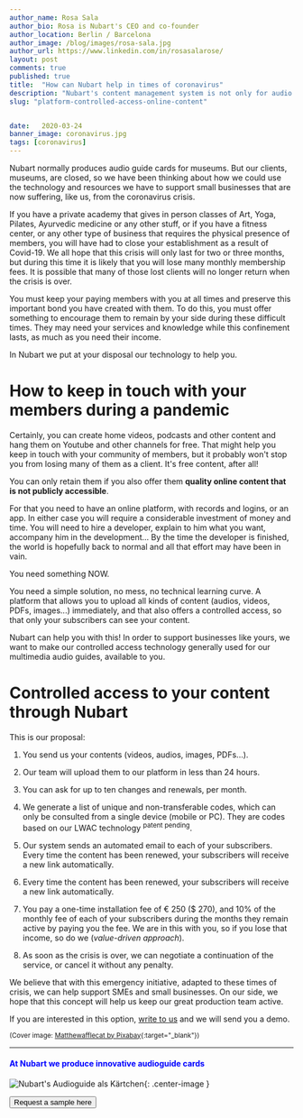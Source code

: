 ```yaml
---
author_name: Rosa Sala
author_bio: Rosa is Nubart's CEO and co-founder
author_location: Berlin / Barcelona
author_image: /blog/images/rosa-sala.jpg
author_url: https://www.linkedin.com/in/rosasalarose/
layout: post
comments: true
published: true
title:  "How can Nubart help in times of coronavirus"
description: "Nubart's content management system is not only for audio guides. In times of coronavirus it can help small face-to-face businesses, such as academies or gyms, not to lose their memberships."
slug: "platform-controlled-access-online-content"


date:   2020-03-24
banner_image: coronavirus.jpg
tags: [coronavirus]
---
```


Nubart normally produces audio guide cards for museums. But our clients,  museums, are closed, so we have been thinking about how we could use the technology and resources we have to support small businesses that are now suffering, like us, from the coronavirus crisis. 

If you have a private academy that gives in person classes of Art, Yoga, Pilates, Ayurvedic medicine or any other stuff, or if you have a fitness center, or any other type of business that requires the physical presence of members, you will have had to close your establishment as a result of Covid-19. We all hope that this crisis will only last for two or three months, but during this time it is likely that you will lose many monthly membership fees. It is possible that many of those lost clients will no longer return when the crisis is over. 

You must keep your paying members with you at all times and preserve this important bond you have created with them. To do this, you must offer something to encourage them to remain by your side during these difficult times. They may need your services and knowledge while this confinement lasts, as much as you need their income.

In Nubart we put at your disposal our technology to help you.
 
<!--more-->
# How to keep in touch with your members during a pandemic

Certainly, you can create home videos, podcasts and other content and hang them on Youtube and other channels for free. That might help you keep in touch with your community of members, but it probably won't stop you from losing many of them as a client. It's free content, after all!

You can only retain them if you also offer them **quality online content that is not publicly accessible**. 

For that you need to have an online platform, with records and logins, or an app. In either case you will require a considerable investment of money and time. You will need to hire a developer, explain to him what you want, accompany him in the development... By the time the developer is finished, the world is hopefully back to normal and all that effort may have been in vain. 

You need something NOW. 

You need a simple solution, no mess, no technical learning curve. A platform that allows you to upload all kinds of content (audios, videos, PDFs, images...) immediately, and that also offers a controlled access, so that only your subscribers can see your content.

Nubart can help you with this! In order to support businesses like yours, we want to make our controlled access technology generally used for our multimedia audio guides, available to you.


# Controlled access to your content through Nubart

This is our proposal:

1. You send us your contents (videos, audios, images, PDFs...). 

2. Our team will upload them to our platform in less than 24 hours.


3. You can ask for up to ten changes and renewals, per month.


4. We generate a list of unique and non-transferable codes, which can only be consulted from a single device (mobile or PC). They are codes based on our LWAC technology <sup>patent pending</sup>. 

5. Our system sends an automated email to each of your subscribers. Every time the content has been renewed, your subscribers will receive a new link automatically.

6. Every time the content has been renewed, your subscribers will receive a new link automatically. 

7. You pay a one-time installation fee of € 250 ($ 270), and 10% of the monthly fee of each of your subscribers during the months they remain active by paying you the fee. We are in this with you, so if you lose that income, so do we (*value-driven approach*).

8. As soon as the crisis is over, we can negotiate a continuation of the service, or cancel it without any penalty. 

We believe that with this emergency initiative, adapted to these times of crisis, we can help support SMEs and small businesses. On our side, we hope that this concept will help us keep our great production team active. 

If you are interested in this option, <a href="mailto:info@nubart.eu">write to us</a> and we will send you a demo.

<sup>(Cover image: [Matthewafflecat by Pixabay](https://pixabay.com/users/mattthewafflecat-4607220/?utm_source=link-attribution&amp;utm_medium=referral&amp;utm_campaign=image&amp;utm_content=4941916){:target="_blank"}) </sup>

***

#### <font color="blue">At Nubart we produce innovative audioguide cards</font>


![Nubart's Audioguide als Kärtchen]({{site.baseurl}}/images/posts/proceso-nubart.png){: .center-image }
<form action="../../../../../">
    <input type="submit" value="Request a sample here" />
</form>